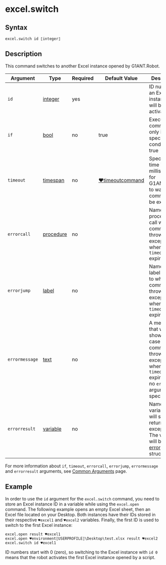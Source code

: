 # excel.switch

## Syntax

```G1ANT
excel.switch id ⟦integer⟧
```

## Description

This command switches to another Excel instance opened by G1ANT.Robot.

| Argument | Type | Required | Default Value | Description |
| -------- | ---- | -------- | ------------- | ----------- |
|`id`| [integer](../../G1ANT.Language/Structures/IntegerStructure.md) | yes |  | ID number of an Excel instance that will be activated |
| `if`           | [bool](../../G1ANT.Language/Structures/BooleanStructure.md) | no       | true                                                        | Executes the command only if a specified condition is true   |
| `timeout`      | [timespan](../../G1ANT.Language/Structures/TimeSpanStructure.md) | no       | [♥timeoutcommand](../../G1ANT.Addon.Core/Variables/TimeoutCommandVariable.md) | Specifies time in milliseconds for G1ANT.Robot to wait for the command to be executed |
| `errorcall`    | [procedure](../../G1ANT.Language/Structures/ProcedureStructure.md) | no       |                                                             | Name of a procedure to call when the command throws an exception or when a given `timeout` expires |
| `errorjump`    | [label](../../G1ANT.Language/Structures/LabelStructure.md) | no       |                                                             | Name of the label to jump to when the command throws an exception or when a given `timeout` expires |
| `errormessage` | [text](../../G1ANT.Language/Structures/TextStructure.md) | no       |                                                             | A message that will be shown in case the command throws an exception or when a given `timeout` expires, and no `errorjump` argument is specified |
| `errorresult`  | [variable](../../G1ANT.Language/Structures/VariableStructure.md) | no       |                                                             | Name of a variable that will store the returned exception. The variable will be of [error](../../G1ANT.Language/Structures/ErrorStructure.md) structure  |

For more information about `if`, `timeout`, `errorcall`, `errorjump`, `errormessage` and `errorresult` arguments, see [Common Arguments](../../../appendices/common-arguments.md) page.

## Example

In order to use the `id` argument for the `excel.switch` command, you need to store an Excel instance ID in a variable while using the `excel.open` command. The following example opens an empty Excel sheet, then an Excel file located on your Desktop. Both instances have their IDs stored in their respective `♥excel1` and `♥excel2` variables. Finally, the first ID is used to switch to the first Excel instance:

```G1ANT
excel.open result ♥excel1
excel.open ♥environment⟦USERPROFILE⟧\Desktop\test.xlsx result ♥excel2
excel.switch id ♥excel1
```

ID numbers start with 0 (zero), so switching to the Excel instance with `id 0` means that the robot activates the first Excel instance opened by a script.

